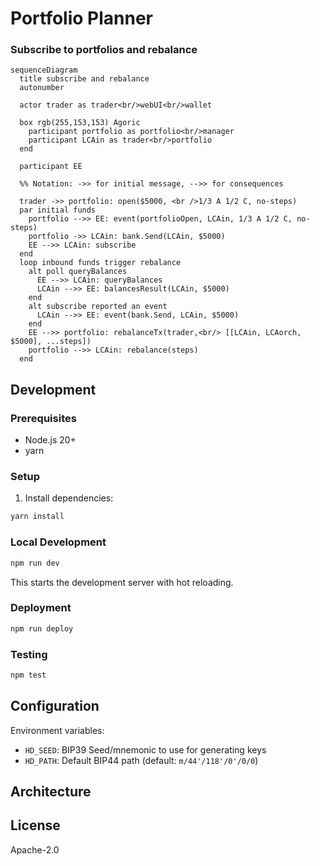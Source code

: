 # Portfolio Planner

### Subscribe to portfolios and rebalance

```mermaid
sequenceDiagram
  title subscribe and rebalance
  autonumber

  actor trader as trader<br/>webUI<br/>wallet

  box rgb(255,153,153) Agoric
    participant portfolio as portfolio<br/>manager
    participant LCAin as trader<br/>portfolio
  end

  participant EE

  %% Notation: ->> for initial message, -->> for consequences

  trader ->> portfolio: open($5000, <br />1/3 A 1/2 C, no-steps)
  par initial funds
    portfolio -->> EE: event(portfolioOpen, LCAin, 1/3 A 1/2 C, no-steps)
    portfolio ->> LCAin: bank.Send(LCAin, $5000)
    EE -->> LCAin: subscribe
  end
  loop inbound funds trigger rebalance
    alt poll queryBalances
      EE -->> LCAin: queryBalances
      LCAin -->> EE: balancesResult(LCAin, $5000)
    end
    alt subscribe reported an event
      LCAin -->> EE: event(bank.Send, LCAin, $5000)
    end
    EE -->> portfolio: rebalanceTx(trader,<br/> [[LCAin, LCAorch, $5000], ...steps])
    portfolio -->> LCAin: rebalance(steps)
  end
```

## Development

### Prerequisites

- Node.js 20+
- yarn

### Setup

1. Install dependencies:
```bash
yarn install
```

### Local Development

```bash
npm run dev
```

This starts the development server with hot reloading.

### Deployment

```bash
npm run deploy
```

### Testing

```bash
npm test
```

## Configuration

Environment variables:

- `HD_SEED`: BIP39 Seed/mnemonic to use for generating keys
- `HD_PATH`: Default BIP44 path (default: `m/44'/118'/0'/0/0`)

## Architecture

## License

Apache-2.0
